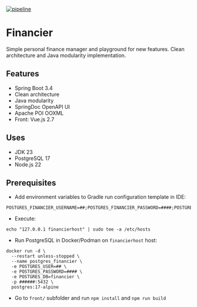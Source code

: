 [![pipeline](https://github.com/dgcd/financier/actions/workflows/pipeline.yml/badge.svg)](https://github.com/dgcd/financier/actions/workflows/pipeline.yml)

# Financier

Simple personal finance manager and playground for new features. Clean architecture and Java modularity implementation.

## Features

* Spring Boot 3.4
* Clean architecture
* Java modularity
* SpringDoc OpenAPI UI
* Apache POI OOXML
* Front: Vue.js 2.7

## Uses

* JDK 23
* PostgreSQL 17
* Node.js 22

## Prerequisites

* Add environment variables to Gradle run configuration template in IDE:

```
POSTGRES_FINANCIER_USERNAME=##;POSTGRES_FINANCIER_PASSWORD=####;POSTGRES_FINANCIER_PORT=######;EXCHANGE_API_KEY=##
```

* Execute:

```shell
echo "127.0.0.1 financierhost" | sudo tee -a /etc/hosts
```

* Run PostgreSQL in Docker/Podman on `financierhost` host:

```shell
docker run -d \
  --restart unless-stopped \
  --name postgres_financier \
  -e POSTGRES_USER=## \
  -e POSTGRES_PASSWORD=#### \
  -e POSTGRES_DB=financier \
  -p ######:5432 \
  postgres:17-alpine
```

* Go to `front/` subfolder and run `npm install` and `npm run build`
